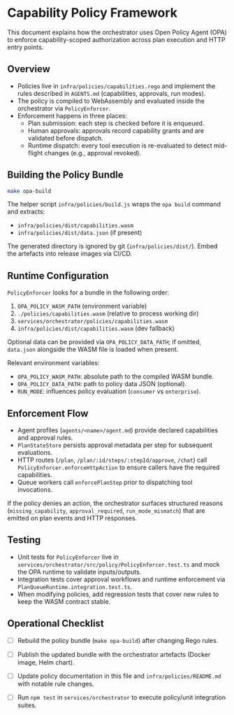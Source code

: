 # Capability Policy Framework

This document explains how the orchestrator uses Open Policy Agent (OPA) to enforce capability-scoped authorization across plan execution and HTTP entry points.

## Overview

- Policies live in `infra/policies/capabilities.rego` and implement the rules described in `AGENTS.md` (capabilities, approvals, run modes).
- The policy is compiled to WebAssembly and evaluated inside the orchestrator via `PolicyEnforcer`.
- Enforcement happens in three places:
  - Plan submission: each step is checked before it is enqueued.
  - Human approvals: approvals record capability grants and are validated before dispatch.
  - Runtime dispatch: every tool execution is re-evaluated to detect mid-flight changes (e.g., approval revoked).

## Building the Policy Bundle

```bash
make opa-build
```

The helper script `infra/policies/build.js` wraps the `opa build` command and extracts:

- `infra/policies/dist/capabilities.wasm`
- `infra/policies/dist/data.json` (if present)

The generated directory is ignored by git (`infra/policies/dist/`). Embed the artefacts into release images via CI/CD.

## Runtime Configuration

`PolicyEnforcer` looks for a bundle in the following order:

1. `OPA_POLICY_WASM_PATH` (environment variable)
2. `./policies/capabilities.wasm` (relative to process working dir)
3. `services/orchestrator/policies/capabilities.wasm`
4. `infra/policies/dist/capabilities.wasm` (dev fallback)

Optional data can be provided via `OPA_POLICY_DATA_PATH`; if omitted, `data.json` alongside the WASM file is loaded when present.

Relevant environment variables:

- `OPA_POLICY_WASM_PATH`: absolute path to the compiled WASM bundle.
- `OPA_POLICY_DATA_PATH`: path to policy data JSON (optional).
- `RUN_MODE`: influences policy evaluation (`consumer` vs `enterprise`).

## Enforcement Flow

- Agent profiles (`agents/<name>/agent.md`) provide declared capabilities and approval rules.
- `PlanStateStore` persists approval metadata per step for subsequent evaluations.
- HTTP routes (`/plan`, `/plan/:id/steps/:stepId/approve`, `/chat`) call `PolicyEnforcer.enforceHttpAction` to ensure callers have the required capabilities.
- Queue workers call `enforcePlanStep` prior to dispatching tool invocations.

If the policy denies an action, the orchestrator surfaces structured reasons (`missing_capability`, `approval_required`, `run_mode_mismatch`) that are emitted on plan events and HTTP responses.

## Testing

- Unit tests for `PolicyEnforcer` live in `services/orchestrator/src/policy/PolicyEnforcer.test.ts` and mock the OPA runtime to validate inputs/outputs.
- Integration tests cover approval workflows and runtime enforcement via `PlanQueueRuntime.integration.test.ts`.
- When modifying policies, add regression tests that cover new rules to keep the WASM contract stable.

## Operational Checklist

- [ ] Rebuild the policy bundle (`make opa-build`) after changing Rego rules.
- [ ] Publish the updated bundle with the orchestrator artefacts (Docker image, Helm chart).
- [ ] Update policy documentation in this file and `infra/policies/README.md` with notable rule changes.
- [ ] Run `npm test` in `services/orchestrator` to execute policy/unit integration suites.

